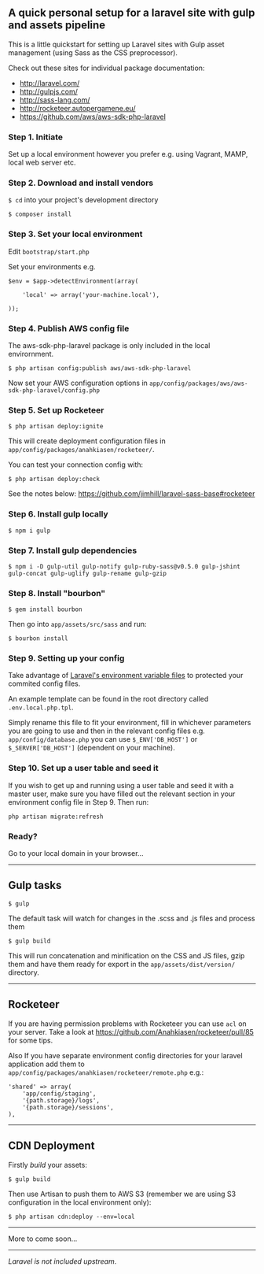 ## A quick personal setup for a laravel site with gulp and assets pipeline

This is a little quickstart for setting up Laravel sites with Gulp asset management (using Sass as the CSS preprocessor).

Check out these sites for individual package documentation:

* http://laravel.com/
* http://gulpjs.com/
* http://sass-lang.com/
* http://rocketeer.autopergamene.eu/
* https://github.com/aws/aws-sdk-php-laravel

### Step 1. Initiate

Set up a local environment however you prefer e.g. using Vagrant, MAMP, local web server etc.

### Step 2. Download and install vendors

`$ cd` into your project's development directory

`$ composer install`

### Step 3. Set your local environment

Edit `bootstrap/start.php`

Set your environments e.g.

    $env = $app->detectEnvironment(array(

        'local' => array('your-machine.local'),

    ));

### Step 4. Publish AWS config file

The aws-sdk-php-laravel package is only included in the local envirornment.

`$ php artisan config:publish aws/aws-sdk-php-laravel`

Now set your AWS configuration options in `app/config/packages/aws/aws-sdk-php-laravel/config.php`

### Step 5. Set up Rocketeer

`$ php artisan deploy:ignite`

This will create deployment configuration files in `app/config/packages/anahkiasen/rocketeer/`.

You can test your connection config with:

`$ php artisan deploy:check`

See the notes below: https://github.com/jimhill/laravel-sass-base#rocketeer
    
### Step 6. Install gulp locally

`$ npm i gulp`

### Step 7. Install gulp dependencies

`$ npm i -D gulp-util gulp-notify gulp-ruby-sass@v0.5.0 gulp-jshint gulp-concat gulp-uglify gulp-rename gulp-gzip`

### Step 8. Install "bourbon"

`$ gem install bourbon`

Then go into `app/assets/src/sass` and run:

`$ bourbon install`

### Step 9. Setting up your config

Take advantage of [Laravel's environment variable files](http://laravel.com/docs/configuration#protecting-sensitive-configuration) to protected your commited config files. 

An example template can be found in the root directory called `.env.local.php.tpl`. 

Simply rename this file to fit your environment, fill in whichever parameters you are going to use and then in the relevant config files e.g. `app/config/database.php` you can use `$_ENV['DB_HOST']` or `$_SERVER['DB_HOST']` (dependent on your machine).

### Step 10. Set up a user table and seed it

If you wish to get up and running using a user table and seed it with a master user, make sure you have filled out the relevant section in your environment config file in Step 9. Then run:

`php artisan migrate:refresh`

### Ready?

Go to your local domain in your browser...

---

## Gulp tasks

`$ gulp`

The default task will watch for changes in the .scss and .js files and process them

`$ gulp build`

This will run concatenation and minification on the CSS and JS files, gzip them and have them ready for export in the `app/assets/dist/version/` directory.

---

## Rocketeer

If you are having permission problems with Rocketeer you can use `acl` on your server. Take a look at https://github.com/Anahkiasen/rocketeer/pull/85 for some tips. 

Also If you have separate environment config directories for your laravel application add them to `app/config/packages/anahkiasen/rocketeer/remote.php` e.g.:

    'shared' => array(
		'app/config/staging',
		'{path.storage}/logs',
		'{path.storage}/sessions',
	),

---

## CDN Deployment

Firstly *build* your assets:

`$ gulp build`

Then use Artisan to push them to AWS S3 (remember we are using S3 configuration in the local environment only):

`$ php artisan cdn:deploy --env=local` 

---

More to come soon...

---

*Laravel is not included upstream*.
